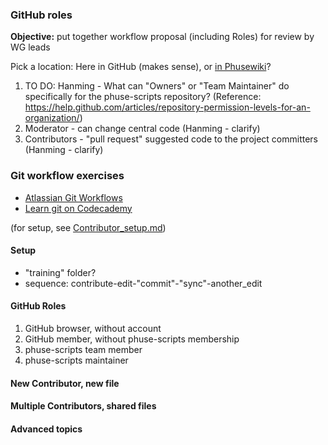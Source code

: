 ### GitHub roles

**Objective:** put together workflow proposal (including Roles) for review by WG leads

Pick a location: Here in GitHub (makes sense), or [in Phusewiki](http://www.phusewiki.org/wiki/index.php?title=WG5_Project_02_GitHub_Exercises)?

1. TO DO: Hanming - What can "Owners" or "Team Maintainer" do specifically for the phuse-scripts repository? (Reference: https://help.github.com/articles/repository-permission-levels-for-an-organization/)
2. Moderator - can change central code (Hanming - clarify)
3. Contributors - "pull request" suggested code to the project committers (Hanming - clarify)


### Git workflow exercises

* [Atlassian Git Workflows](http://www.atlassian.com/git/tutorials/comparing-workflows)
* [Learn git on Codecademy](http://www.codecademy.com/learn/learn-git)

(for setup, see [Contributor_setup.md](http://github.com/phuse-org/phuse-scripts/blob/master/docs/guides/Contributor_Setup.md))

#### Setup

* "training" folder?
* sequence: contribute-edit-"commit"-"sync"-another_edit

#### GitHub Roles

1. GitHub browser, without account
2. GitHub member, without phuse-scripts membership
3. phuse-scripts team member
4. phuse-scripts maintainer

#### New Contributor, new file


#### Multiple Contributors, shared files


#### Advanced topics


